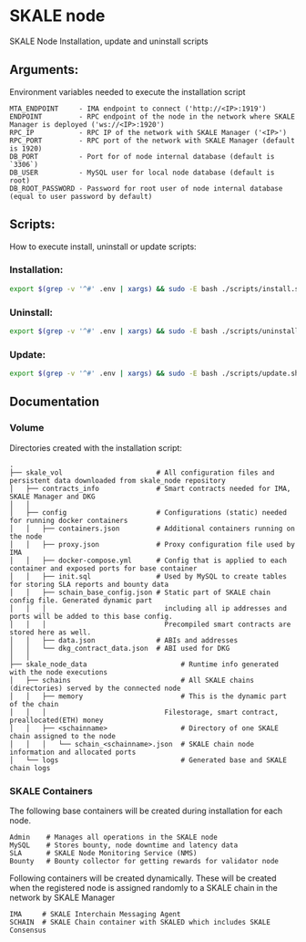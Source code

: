 # SKALE node

SKALE Node Installation, update and uninstall scripts

## Arguments:

Environment variables needed to execute the installation script

    MTA_ENDPOINT     - IMA endpoint to connect ('http://<IP>:1919')
    ENDPOINT         - RPC endpoint of the node in the network where SKALE Manager is deployed ('ws://<IP>:1920')
    RPC_IP           - RPC IP of the network with SKALE Manager ('<IP>')
    RPC_PORT         - RPC port of the network with SKALE Manager (default is 1920)
    DB_PORT          - Port for of node internal database (default is `3306`)
    DB_USER          - MySQL user for local node database (default is root)
    DB_ROOT_PASSWORD - Password for root user of node internal database (equal to user password by default)

## Scripts:

How to execute install, uninstall or update scripts: 

### Installation:

```bash
export $(grep -v '^#' .env | xargs) && sudo -E bash ./scripts/install.sh
```

### Uninstall:

```bash
export $(grep -v '^#' .env | xargs) && sudo -E bash ./scripts/uninstall.sh
```

### Update:

```bash
export $(grep -v '^#' .env | xargs) && sudo -E bash ./scripts/update.sh
```

## Documentation

### Volume

Directories created with the installation script: 

    .
    ├── skale_vol                       # All configuration files and persistent data downloaded from skale_node repository
    │   ├── contracts_info              # Smart contracts needed for IMA, SKALE Manager and DKG
    │   │ 
    │   ├── config                      # Configurations (static) needed for running docker containers
    │   │   ├── containers.json         # Additional containers running on the node
    │   │   ├── proxy.json              # Proxy configuration file used by IMA  
    │   │   ├── docker-compose.yml      # Config that is applied to each container and exposed ports for base container
    │   │   ├── init.sql                # Used by MySQL to create tables for storing SLA reports and bounty data
    │   │   ├── schain_base_config.json # Static part of SKALE chain config file. Generated dynamic part 
    │   │   │                             including all ip addresses and ports will be added to this base config. 
    │   │   │                             Precompiled smart contracts are stored here as well.
    │   │   ├── data.json               # ABIs and addresses
    │   │   └── dkg_contract_data.json  # ABI used for DKG 
    │   │ 
    ├── skale_node_data                       # Runtime info generated with the node executions
    │   ├── schains                           # All SKALE chains (directories) served by the connected node
    │   │   ├── memory                        # This is the dynamic part of the chain
    │   │   │                             Filestorage, smart contract, preallocated(ETH) money
    │   │   ├── <schainname>                  # Directory of one SKALE chain assigned to the node
    │   │   │   └── schain_<schainname>.json  # SKALE chain node information and allocated ports
    │   └── logs                              # Generated base and SKALE chain logs

### SKALE Containers

The following base containers will be created during installation for each node.

    Admin    # Manages all operations in the SKALE node
    MySQL    # Stores bounty, node downtime and latency data  
    SLA      # SKALE Node Monitoring Service (NMS)
    Bounty   # Bounty collector for getting rewards for validator node

Following containers will be created dynamically. These will be created when the registered node is 
assigned randomly to a SKALE chain in the network by SKALE Manager

    IMA     # SKALE Interchain Messaging Agent
    SCHAIN  # SKALE Chain container with SKALED which includes SKALE Consensus
